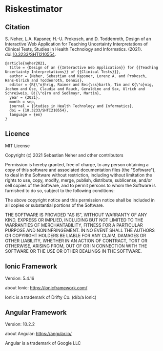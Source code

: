 # Riskestimator 

## Citation

S. Neher, L.A. Kapsner, H.-U. Prokosch, and D. Toddenroth, Design of an Interactive Web Application for Teaching Uncertainty Interpretations of Clinical Tests, Studies in Health Technology and Informatics. (2021). doi:[10.3233/SHTI210554](https://ebooks.iospress.nl/doi/10.3233/SHTI210554).

```
@article{neher2021,
  title = {Design of an {{Interactive Web Application}} for {{Teaching Uncertainty Interpretations}} of {{Clinical Tests}}},
  author = {Neher, Sebastian and Kapsner, Lorenz A. and Prokosch, Hans-Ulrich and Toddenroth, Dennis},
  editor = {R{\"o}hrig, Rainer and Bei{\ss}barth, Tim and K{\"o}nig, Jochem and Ose, Claudia and Rauch, Geraldine and Sax, Ulrich and Schreiweis, Bj{\"o}rn and Sedlmayr, Martin},
  year = {2021},
  month = sep,
  journal = {Studies in Health Technology and Informatics},
  doi = {10.3233/SHTI210554},
  language = {en}
}
```


## Licence
MIT License

Copyright (c) 2021 Sebastian Neher and other contributors

Permission is hereby granted, free of charge, to any person obtaining a copy
of this software and associated documentation files (the "Software"), to deal
in the Software without restriction, including without limitation the rights
to use, copy, modify, merge, publish, distribute, sublicense, and/or sell
copies of the Software, and to permit persons to whom the Software is
furnished to do so, subject to the following conditions:

The above copyright notice and this permission notice shall be included in all
copies or substantial portions of the Software.

THE SOFTWARE IS PROVIDED "AS IS", WITHOUT WARRANTY OF ANY KIND, EXPRESS OR
IMPLIED, INCLUDING BUT NOT LIMITED TO THE WARRANTIES OF MERCHANTABILITY,
FITNESS FOR A PARTICULAR PURPOSE AND NONINFRINGEMENT. IN NO EVENT SHALL THE
AUTHORS OR COPYRIGHT HOLDERS BE LIABLE FOR ANY CLAIM, DAMAGES OR OTHER
LIABILITY, WHETHER IN AN ACTION OF CONTRACT, TORT OR OTHERWISE, ARISING FROM,
OUT OF OR IN CONNECTION WITH THE SOFTWARE OR THE USE OR OTHER DEALINGS IN THE
SOFTWARE.


## Ionic Framework
Version: 5.4.16

about Ionic: https://ionicframework.com/ 

Ionic is a trademark of Drifty Co. (d/b/a Ionic)

## Angular Framework
Version: 10.2.2

about Angular: https://angular.io/

Angular is a trademark of Google LLC 
